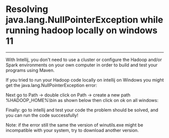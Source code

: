 # Resolving java.lang.NullPointerException while running hadoop locally on windows 11
---
With Intellij, you don't need to use a cluster or configure the Hadoop and/or Spark environments on your own computer in order to build and test your programs using Maven.

If you tried to run your Hadoop code locally on intellij on Windows you might get the java.lang.NullPointerException error:
 




 


 




 


 
Next go to Path -> double click on Path -> create a new path %HADOOP_HOME%\bin as shown below then click on ok on all windows:
 

Finally: go to intellij and test your code the problem should be solved, and you can run the code successfully!
 

Note: if the error still the same the version of winutils.exe might be incompatible with your system, try to download another version.
